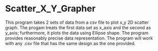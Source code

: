 # Scatter_X_Y_Grapher
This program takes 2 sets of data from a csv file to plot x_y 2D scatter graph. The progam treats the first data set as x_axis and the second as y_axis; furthermore,
it plots the data using Ellipse shape. The program provides reasonably precise data representation.
The program will work with any .csv file that has the same design as the one provided.
